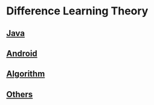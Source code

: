 # Difference Learning Theory
## [Java](study_java.md)
## [Android](study_android.md)
## [Algorithm](study_algorithm.md)
## [Others](study_others.md)
